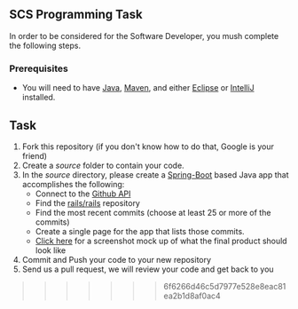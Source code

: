 ## SCS Programming Task

In order to be considered for the Software Developer, you mush complete the following steps. 



### Prerequisites

- You will need to have [Java](http://www.java.com/en/download/), [Maven](https://maven.apache.org/install.html), and either [Eclipse](https://eclipse.org/downloads/) or [IntelliJ](http://www.jetbrains.com/idea/download/) installed.

## Task

1. Fork this repository (if you don't know how to do that, Google is your friend)
2. Create a *source* folder to contain your code. 
3. In the *source* directory, please create a [Spring-Boot](https://spring.io/guides/gs/spring-boot/) based Java app that accomplishes the following:
	- Connect to the [Github API](https://developer.github.com/v3/)
	- Find the [rails/rails](http://github.com/rails/rails) repository
	- Find the most recent commits (choose at least 25 or more of the commits)
	- Create a single page for the app that lists those commits. 
	- [Click here](example.png) for a screenshot mock up of what the final product should look like
4. Commit and Push your code to your new repository
5. Send us a pull request, we will review your code and get back to you


>>>>>>> 6f6266d46c5d7977e528e8eac81ea2b1d8af0ac4

